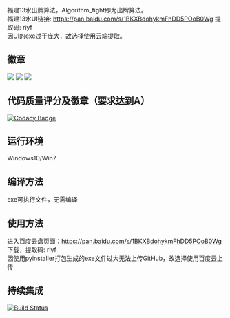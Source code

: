 福建13水出牌算法，Algorithm_fight即为出牌算法。  
福建13水UI链接: https://pan.baidu.com/s/1BKXBdohykmFhDD5POoB0Wg 提取码: riyf  
因UI的exe过于庞大，故选择使用云端提取。
## 徽章
![](https://img.shields.io/badge/Python-V3.7-blue)  ![](https://img.shields.io/badge/Coverage-97%25-brightgreen) ![](https://img.shields.io/badge/PyQt5-V5.13.2-yellow) 

## 代码质量评分及徽章（要求达到A）
[![Codacy Badge](https://api.codacy.com/project/badge/Grade/b0ae13cb27ce48ed8be32c3665bbcbdf)](https://www.codacy.com/manual/wadx2019/secret_job?utm_source=github.com&amp;utm_medium=referral&amp;utm_content=wadx2019/secret_job&amp;utm_campaign=Badge_Grade)
## 运行环境
Windows10/Win7

## 编译方法
exe可执行文件，无需编译

## 使用方法
进入百度云盘页面：https://pan.baidu.com/s/1BKXBdohykmFhDD5POoB0Wg 下载，提取码: riyf  
因使用pyinstaller打包生成的exe文件过大无法上传GitHub，故选择使用百度云上传

## 持续集成
[![Build Status](https://travis-ci.org/seeclong/SE-2019_13shui.svg?branch=master)](https://travis-ci.org/seeclong/SE-2019_13shui)

